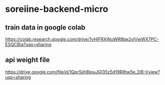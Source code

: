 # soreiine-backend-micro

## train data in google colab
https://colab.research.google.com/drive/1vHIFRXjNuWR8be2vlVwWX7PC-ESQCBia?usp=sharing

## api weight file
https://drive.google.com/file/d/1QprSjjhBjpuJGI35z5d19R8tw5e_DB-I/view?usp=sharing
